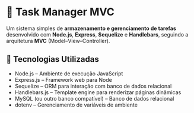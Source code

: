 # 📝 Task Manager MVC

Um sistema simples de **armazenamento e gerenciamento de tarefas** desenvolvido com **Node.js**, **Express**, **Sequelize** e **Handlebars**, seguindo a arquitetura **MVC** (Model–View–Controller).

## 🚀 Tecnologias Utilizadas

- Node.js – Ambiente de execução JavaScript  
- Express.js – Framework web para Node  
- Sequelize – ORM para interação com banco de dados relacional  
- Handlebars.js – Template engine para renderizar páginas dinâmicas  
- MySQL (ou outro banco compatível) – Banco de dados relacional  
- dotenv – Gerenciamento de variáveis de ambiente
